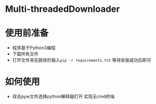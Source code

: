 # Multi-threadedDownloader
# 使用前准备

- 程序基于Python3编程
- 下载所有文件
- 打开文件夹在路径栏输入`pip -r requirements.txt` 等待安装成功后即可

# 如何使用
- 双击pyw文件选择python解释器打开 实现无cmd终端 


